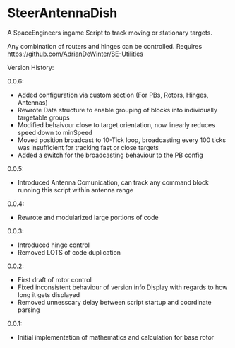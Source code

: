 # SteerAntennaDish
A SpaceEngineers ingame Script to track moving or stationary targets.

Any combination of routers and hinges can be controlled.
Requires https://github.com/AdrianDeWinter/SE-Utilities


Version History:

0.0.6:
 - Added configuration via custom section (For PBs, Rotors, Hinges, Antennas)
 - Rewrote Data structure to enable grouping of blocks into individually targetable groups
 - Modified behaivour close to target orientation, now linearly reduces speed down to minSpeed
 - Moved position broadcast to 10-Tick loop, broadcasting every 100 ticks was insufficient for tracking fast or close targets
 - Added a switch for the broadcasting behaviour to the PB config

0.0.5:
 - Introduced Antenna Comunication, can track any command block running this script within antenna range

0.0.4:
 - Rewrote and modularized large portions of code

0.0.3:
 - Introduced hinge control
 - Removed LOTS of code duplication

0.0.2:
 - First draft of rotor control
 - Fixed inconsistent behaviour of version info Display with regards to how long it gets displayed
 - Removed unnesscary delay between script startup and coordinate parsing

0.0.1:
 - Initial implementation of mathematics and calculation for base rotor
